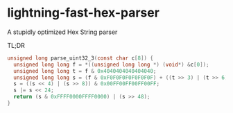 # lightning-fast-hex-parser
A stupidly optimized Hex String parser

TL;DR
```c
unsigned long parse_uint32_3(const char c[8]) {
  unsigned long long f = *((unsigned long long *) (void*) &c[0]);
  unsigned long long t = f & 0x4040404040404040;
  unsigned long long s = (f & 0xF0F0F0F0F0F0F0F) + ((t >> 3) | (t >> 6));
  s = ((s << 4) | (s >> 8)) & 0x00FF00FF00FF00FF;
  s |= s << 24;
  return (s & 0xFFFF0000FFFF0000) | (s >> 48);
}
```
